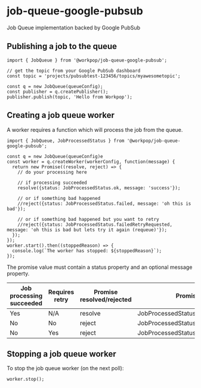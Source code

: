 # job-queue-google-pubsub

Job Queue implementation backed by Google PubSub

## Publishing a job to the queue

```
import { JobQueue } from '@workpop/job-queue-google-pubsub';

// get the topic from your Google PubSub dashboard
const topic = 'projects/pubsubtest-123456/topics/myawesometopic';

const q = new JobQueue(queueConfig);
const publisher = q.createPublisher();
publisher.publish(topic, 'Hello from Workpop');
```

## Creating a job queue worker

A worker requires a function which will process the job from the queue.

```
import { JobQueue, JobProcessedStatus } from '@workpop/job-queue-google-pubsub';

const q = new JobQueue(queueConfig)e
const worker = q.createWorker(workerConfig, function(message) {
  return new Promise((resolve, reject) => {
    // do your processing here

    // if processing succeeded
    resolve({status: JobProcessedStatus.ok, message: 'success'});

    // or if something bad happened
    //reject({status: JobProcessedStatus.failed, message: 'oh this is bad'});

    // or if something bad happened but you want to retry
    //reject({status: JobProcessedStatus.failedRetryRequested, message: 'oh this is bad but lets try it again (requeue)'});
  });
});
worker.start().then((stoppedReason) => {
  console.log(`The worker has stopped: ${stoppedReason}`);
});
```

The promise value must contain a status property and an optional message property.

| Job processing succeeded | Requires retry | Promise resolved/rejected | Promise status        |
| ------------------------ | -------------- | ------------------------- | --------------------- |
| Yes                      | N/A            | resolve                   | JobProcessedStatus.ok |
| No                       | No             | reject                    | JobProcessedStatus.failed |
| No                       | Yes            | reject                    | JobProcessedStatus.failedRetryRequested |


## Stopping a job queue worker
To stop the job queue worker (on the next poll):
```
worker.stop();
```
